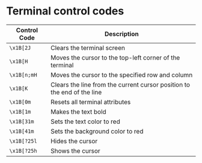 # Terminal control codes

| Control Code | Description                                                             |
| ------------ | ----------------------------------------------------------------------- |
| `\x1B[2J`    | Clears the terminal screen                                              |
| `\x1B[H`     | Moves the cursor to the top-left corner of the terminal                 |
| `\x1B[n;mH`  | Moves the cursor to the specified row and column                        |
| `\x1B[K`     | Clears the line from the current cursor position to the end of the line |
| `\x1B[0m`    | Resets all terminal attributes                                          |
| `\x1B[1m`    | Makes the text bold                                                     |
| `\x1B[31m`   | Sets the text color to red                                              |
| `\x1B[41m`   | Sets the background color to red                                        |
| `\x1B[?25l`  | Hides the cursor                                                        |
| `\x1B[?25h`  | Shows the cursor                                                        |
